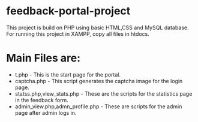# feedback-portal-project
This project is build on PHP using basic HTML,CSS and MySQL database.
For running this project in XAMPP, copy all files in htdocs.
# Main Files are:
* t.php - This is the start page for the portal.
* captcha.php - This script generates the captcha image for the login page.
* statss.php,view_stats.php - These are the scripts for the statistics page in the feedback form.
* admin_view.php,admn_profile.php - These are scripts for the admin page after admin logs in.
